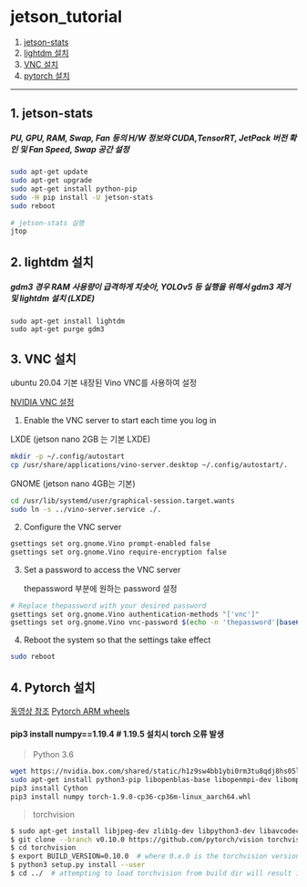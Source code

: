 # jetson_tutorial

1. [jetson-stats](#1-jetson-stats)
2. [lightdm 설치](#2-lightdm-설치)
3. [VNC 설치](#3-vnc-설치)
4. [pytorch 설치](#4-pytorch-)
---

## 1. jetson-stats

##### PU, GPU, RAM, Swap, Fan 등의 H/W 정보와 CUDA,TensorRT, JetPack 버전 확인 및 Fan Speed, Swap 공간 설정

```bash
sudo apt-get update
sudo apt-get upgrade
sudo apt-get install python-pip
sudo -H pip install -U jetson-stats
sudo reboot
 
# jetson-stats 실행
jtop
```

## 2. lightdm 설치

##### gdm3 경우 RAM 사용량이 급격하게 치솟아, YOLOv5 등 실행을 위해서 gdm3 제거 및 lightdm 설치 (LXDE)

```
sudo apt-get install lightdm
sudo apt-get purge gdm3
```

## 3. VNC 설치

ubuntu 20.04 기본 내장된 Vino VNC를 사용하여 설정 

[NVIDIA VNC 설정](https://developer.nvidia.com/embedded/learn/tutorials/vnc-setup)


1. Enable the VNC server to start each time you log in

LXDE (jetson nano 2GB 는 기본 LXDE)
    
```bash
mkdir -p ~/.config/autostart
cp /usr/share/applications/vino-server.desktop ~/.config/autostart/.
```

GNOME (jetson nano 4GB는 기본)
    
```bash
cd /usr/lib/systemd/user/graphical-session.target.wants
sudo ln -s ../vino-server.service ./.
```

2. Configure the VNC server

```bash
gsettings set org.gnome.Vino prompt-enabled false
gsettings set org.gnome.Vino require-encryption false
```

3. Set a password to access the VNC server

    thepassword 부분에 원하는 password 설정

```bash
# Replace thepassword with your desired password
gsettings set org.gnome.Vino authentication-methods "['vnc']"
gsettings set org.gnome.Vino vnc-password $(echo -n 'thepassword'|base64)
```

4. Reboot the system so that the settings take effect
```bash
sudo reboot
```

## 4. Pytorch 설치

[동영상 참조](https://www.youtube.com/watch?v=8nHZKTkYACc)
[Pytorch ARM wheels](https://forums.developer.nvidia.com/t/pytorch-for-jetson-version-1-10-now-available/72048)

#### pip3 install numpy==1.19.4 # 1.19.5 설치시 torch 오류 발생

> Python 3.6
```bash
wget https://nvidia.box.com/shared/static/h1z9sw4bb1ybi0rm3tu8qdj8hs05ljbm.whl -O torch-1.9.0-cp36-cp36m-linux_aarch64.whl
sudo apt-get install python3-pip libopenblas-base libopenmpi-dev libomp-dev
pip3 install Cython
pip3 install numpy torch-1.9.0-cp36-cp36m-linux_aarch64.whl
```
> torchvision
```bash
$ sudo apt-get install libjpeg-dev zlib1g-dev libpython3-dev libavcodec-dev libavformat-dev libswscale-dev
$ git clone --branch v0.10.0 https://github.com/pytorch/vision torchvision   # see below for version of torchvision to download
$ cd torchvision
$ export BUILD_VERSION=0.10.0  # where 0.x.0 is the torchvision version  
$ python3 setup.py install --user
$ cd ../  # attempting to load torchvision from build dir will result in import error
```

```
